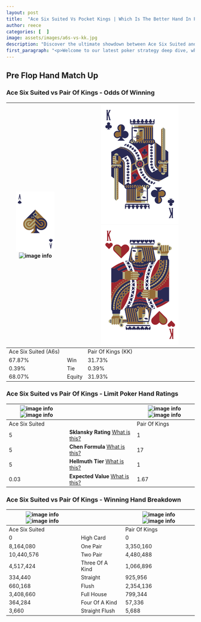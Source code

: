 ```yaml
---
layout: post
title:  "Ace Six Suited Vs Pocket Kings | Which Is The Better Hand In Poker? A Complete Guide"
author: reece
categories: [  ]
image: assets/images/a6s-vs-kk.jpg
description: "Discover the ultimate showdown between Ace Six Suited and Pair Of Kings in poker! Uncover the odds, strategies, and scenarios where one hand triumphs over the other. Get ready to up your poker game with this thrilling analysis."
first_paragraph: "<p>Welcome to our latest poker strategy deep dive, where we're pitting two distinct hands against each other in a high-stakes showdown: Ace Six Suited vs Pair Of Kings.</p><p>In the dynamic world of poker, every decision counts, and knowing which hand holds the upper hand is key to your success at the table.</p><p>In this article, we'll dissect these two hands, explore the scenarios where one dominates the other, and equip you with the knowledge to make strategic choices that can tip the odds in your favor.</p><p>Get ready to unravel the intriguing dynamics of these poker hands and elevate your game to new heights.</p>"
---
```




[comment]: # (sp0)

## Pre Flop Hand Match Up

<div class="table hand-ratings" markdown="1"> 



### Ace Six Suited vs Pair Of Kings - Odds Of Winning


    
| ![image info](assets/images/hand1/A.png) ![image info](assets/images/hand1/6s.png) |  | ![image info](assets/images/hand2/K.png) ![image info](assets/images/hand2/ko.png) |
| -------- | -------- | -------- |
| Ace Six Suited (A6s) |  | Pair Of Kings (KK) |
| 67.87% | Win | 31.73% |
| 0.39% | Tie | 0.39% |
| 68.07% | Equity | 31.93% |




[comment]: # (sp1)



### Ace Six Suited vs Pair Of Kings - Limit Poker Hand Ratings


    
| ![image info](https://www.riverpairs.com/assets/images/hand1/A.png) ![image info](https://www.riverpairs.com/assets/images/hand1/6s.png) |  | ![image info](https://www.riverpairs.com/assets/images/hand2/K.png) ![image info](https://www.riverpairs.com/assets/images/hand2/ko.png) |
| -------- | -------- | -------- |
| Ace Six Suited |  | Pair Of Kings |
| 5 | **Sklansky Rating** [What is this?](/sklansky-rating-explained) | 1 |
| 5 | **Chen Formula** [What is this?](/chen-formula-explained) | 17 |
| 5 | **Hellmuth Tier** [What is this?](/Hellmuth-tier-explained) | 1 |
| 0.03 | **Expected Value** [What is this?](/expected-value-explained) | 1.67 |




[comment]: # (sp2)



### Ace Six Suited vs Pair Of Kings - Winning Hand Breakdown


    
| ![image info](https://www.riverpairs.com/assets/images/hand1/A.png) ![image info](https://www.riverpairs.com/assets/images/hand1/6s.png) |  | ![image info](https://www.riverpairs.com/assets/images/hand2/K.png) ![image info](https://www.riverpairs.com/assets/images/hand2/ko.png) |
| -------- | -------- | -------- |
| Ace Six Suited |  | Pair Of Kings |
| 0 | High Card | 0 |
| 8,164,080 | One Pair | 3,350,160 |
| 10,440,576 | Two Pair | 4,480,488 |
| 4,517,424 | Three Of A Kind | 1,066,896 |
| 334,440 | Straight | 925,956 |
| 660,168 | Flush | 2,354,136 |
| 3,408,660 | Full House | 799,344 |
| 364,284 | Four Of A Kind | 57,336 |
| 3,660 | Straight Flush | 5,688 |




[comment]: # (sp3)



</div>

[comment]: # (sp4)



[comment]: # (sp5)


